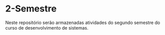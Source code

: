 # 2-Semestre
Neste repositório serão armazenadas atividades do segundo semestre do curso de desenvolvimento de sistemas. 
